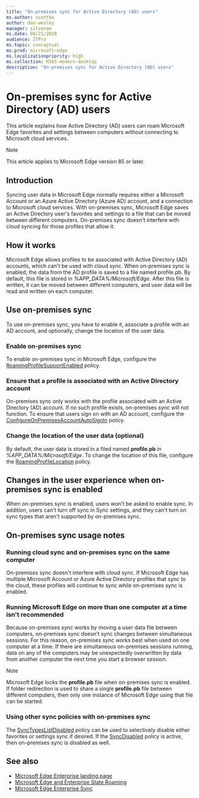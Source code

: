 ```yaml
---
title: "On-premises sync for Active Directory (AD) users"
ms.author: scottbo
author: dan-wesley
manager: silvanam
ms.date: 08/21/2020
audience: ITPro
ms.topic: conceptual
ms.prod: microsoft-edge
ms.localizationpriority: high
ms.collection: M365-modern-desktop
description: "On-premises sync for Active Directory (AD) users"
---
```


# On-premises sync for Active Directory (AD) users

This article explains how Active Directory (AD) users can roam Microsoft Edge favorites and settings between computers without connecting to Microsoft cloud services.

> [!NOTE]
> This article applies to Microsoft Edge version 85 or later.

## Introduction

Syncing user data in Microsoft Edge normally requires either a Microsoft Account or an Azure Active Directory (Azure AD) account, and a connection to Microsoft cloud services. With on-premises sync, Microsoft Edge saves an Active Directory user's favorites and settings to a file that can be moved between different computers. On-premises sync doesn't interfere with cloud syncing for those profiles that allow it.

## How it works

Microsoft Edge allows profiles to be associated with Active Directory (AD) accounts, which can't be used with cloud sync. When on-premises sync is enabled, the data from the AD profile is saved to a file named profile.pb. By default, this file is stored in *%APP_DATA%/Microsoft/Edge*. After this file is written, it can be moved between different computers, and user data will be read and written on each computer.

## Use on-premises sync

To use on-premises sync, you have to enable it, associate a profile with an AD account, and optionally, change the location of the user data.

### Enable on-premises sync

To enable on-premises sync in Microsoft Edge, configure the [RoamingProfileSupportEnabled](https://docs.microsoft.com/DeployEdge/microsoft-edge-policies#roamingprofilesupportenabled) policy.

### Ensure that a profile is associated with an Active Directory account

On-premises sync only works with the profile associated with an Active Directory (AD) account. If no such profile exists, on-premises sync will not function. To ensure that users sign on with an AD account, configure the [ConfigureOnPremisesAccountAutoSignIn](https://docs.microsoft.com/DeployEdge/microsoft-edge-policies#configureonpremisesaccountautosignin) policy.

### Change the location of the user data (optional)

By default, the user data is stored in a filed named **profile.pb** in *%APP_DATA%/Microsoft/Edge*. To change the location of this file, configure the [RoamingProfileLocation](https://docs.microsoft.com/DeployEdge/microsoft-edge-policies#roamingprofilelocation) policy.

## Changes in the user experience when on-premises sync is enabled

When on-premises sync is enabled, users won't be asked to enable sync. In addition, users can't turn off sync in Sync settings, and they can't turn on sync types that aren't supported by on-premises sync.

## On-premises sync usage notes

### Running cloud sync and on-premises sync on the same computer

On-premises sync doesn't interfere with cloud sync. If Microsoft Edge has multiple Microsoft Account or Azure Active Directory profiles that sync to the cloud, these profiles will continue to sync while on-premises sync is enabled.

### Running Microsoft Edge on more than one computer at a time isn't recommended

Because on-premises sync works by moving a user data file between computers, on-premises sync doesn't sync changes between simultaneous sessions. For this reason, on-premises sync works best when used on one computer at a time. If there are simultaneous on-premises sessions running, data on any of the computers may be unexpectedly overwritten by data from another computer the next time you start a browser session.

> [!NOTE]
> Microsoft Edge locks the **profile.pb** file when on-premises sync is enabled. If folder redirection is used to share a single **profile.pb** file between different computers, then only one instance of Microsoft Edge using that file can be started.

### Using other sync policies with on-premises sync

The [SyncTypesListDisabled](https://docs.microsoft.com/DeployEdge/microsoft-edge-policies#synctypeslistdisabled) policy can be used to selectively disable either favorites or settings sync if desired. If the [SyncDisabled](https://docs.microsoft.com/DeployEdge/microsoft-edge-policies#syncdisabled) policy is active, then on-premises sync is disabled as well.  

## See also

- [Microsoft Edge Enterprise landing page](https://aka.ms/EdgeEnterprise)
- [Microsoft Edge and Enterprise State Roaming](microsoft-edge-enterprise-state-roaming.md)
- [Microsoft Edge Enterprise Sync](microsoft-edge-enterprise-sync.md)
